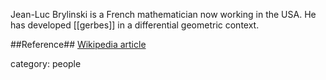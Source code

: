 Jean-Luc Brylinski is a French mathematician now working in the USA. He has developed [[gerbes]] in a differential geometric context.

##Reference##
 [Wikipedia article](http://en.wikipedia.org/wiki/Jean-Luc_Brylinski)


category: people